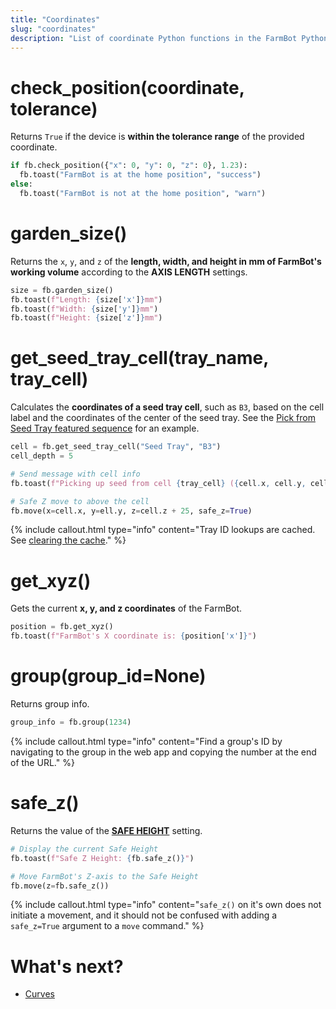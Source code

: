 ```yaml
---
title: "Coordinates"
slug: "coordinates"
description: "List of coordinate Python functions in the FarmBot Python library"
---
```


# check_position(coordinate, tolerance)

Returns `True` if the device is **within the tolerance range** of the provided coordinate.

```python
if fb.check_position({"x": 0, "y": 0, "z": 0}, 1.23):
  fb.toast("FarmBot is at the home position", "success")
else:
  fb.toast("FarmBot is not at the home position", "warn")
```

# garden_size()

Returns the `x`, `y`, and `z` of the **length, width, and height in mm of FarmBot's working volume** according to the **AXIS LENGTH** settings.

```python
size = fb.garden_size()
fb.toast(f"Length: {size['x']}mm")
fb.toast(f"Width: {size['y']}mm")
fb.toast(f"Height: {size['z']}mm")
```

# get_seed_tray_cell(tray_name, tray_cell)

Calculates the **coordinates of a seed tray cell**, such as `B3`, based on the cell label and the coordinates of the center of the seed tray. See the [Pick from Seed Tray featured sequence](https://my.farm.bot/app/shared/sequence/32) for an example.

```python
cell = fb.get_seed_tray_cell("Seed Tray", "B3")
cell_depth = 5

# Send message with cell info
fb.toast(f"Picking up seed from cell {tray_cell} ({cell.x, cell.y, cell.z - cell_depth})")

# Safe Z move to above the cell
fb.move(x=cell.x, y=ell.y, z=cell.z + 25, safe_z=True)
```

{%
include callout.html
type="info"
content="Tray ID lookups are cached. See [clearing the cache](../settings.md#clear-resource-cache)."
%}

# get_xyz()

Gets the current **x, y, and z coordinates** of the FarmBot.

```python
position = fb.get_xyz()
fb.toast(f"FarmBot's X coordinate is: {position['x']}")
```

# group(group_id=None)

Returns group info.

```python
group_info = fb.group(1234)
```

{%
include callout.html
type="info"
content="Find a group's ID by navigating to the group in the web app and copying the number at the end of the URL."
%}

# safe_z()

Returns the value of the **[SAFE HEIGHT](https://my.farm.bot/app/designer/settings?highlight=safe_height)** setting.

```python
# Display the current Safe Height
fb.toast(f"Safe Z Height: {fb.safe_z()}")

# Move FarmBot's Z-axis to the Safe Height
fb.move(z=fb.safe_z())
```

{%
include callout.html
type="info"
content="`safe_z()` on it's own does not initiate a movement, and it should not be confused with adding a `safe_z=True` argument to a `move` command."
%}

# What's next?

 * [Curves](./curves.md)
